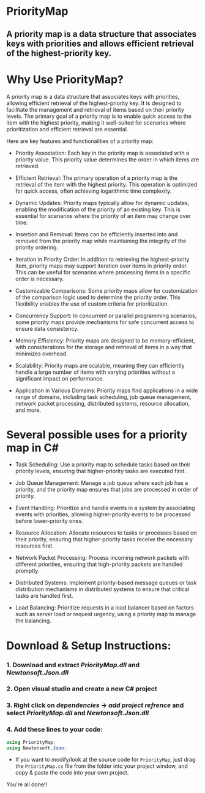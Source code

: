 # PriorityMap
A priority map is a data structure that associates keys with priorities and allows efficient retrieval of the highest-priority key. 
------------------------------------------------------------------------------------------------------------------------------------------------------------------------------------------
# Why Use PriorityMap?
A priority map is a data structure that associates keys with priorities, allowing efficient retrieval of the highest-priority key. It is designed to facilitate the management and retrieval of items based on their priority levels. The primary goal of a priority map is to enable quick access to the item with the highest priority, making it well-suited for scenarios where prioritization and efficient retrieval are essential.

Here are key features and functionalities of a priority map:

- Priority Association:
Each key in the priority map is associated with a priority value. This priority value determines the order in which items are retrieved.

- Efficient Retrieval:
The primary operation of a priority map is the retrieval of the item with the highest priority. This operation is optimized for quick access, often achieving logarithmic time complexity.

- Dynamic Updates:
Priority maps typically allow for dynamic updates, enabling the modification of the priority of an existing key. This is essential for scenarios where the priority of an item may change over time.

- Insertion and Removal:
Items can be efficiently inserted into and removed from the priority map while maintaining the integrity of the priority ordering.

- Iteration in Priority Order:
In addition to retrieving the highest-priority item, priority maps may support iteration over items in priority order. This can be useful for scenarios where processing items in a specific order is necessary.

- Customizable Comparisons:
Some priority maps allow for customization of the comparison logic used to determine the priority order. This flexibility enables the use of custom criteria for prioritization.

- Concurrency Support:
In concurrent or parallel programming scenarios, some priority maps provide mechanisms for safe concurrent access to ensure data consistency.

- Memory Efficiency:
Priority maps are designed to be memory-efficient, with considerations for the storage and retrieval of items in a way that minimizes overhead.

- Scalability:
Priority maps are scalable, meaning they can efficiently handle a large number of items with varying priorities without a significant impact on performance.

- Application in Various Domains:
Priority maps find applications in a wide range of domains, including task scheduling, job queue management, network packet processing, distributed systems, resource allocation, and more.

# Several possible uses for a priority map in C#
- Task Scheduling:
Use a priority map to schedule tasks based on their priority levels, ensuring that higher-priority tasks are executed first.

- Job Queue Management:
Manage a job queue where each job has a priority, and the priority map ensures that jobs are processed in order of priority.

- Event Handling:
Prioritize and handle events in a system by associating events with priorities, allowing higher-priority events to be processed before lower-priority ones.

- Resource Allocation:
Allocate resources to tasks or processes based on their priority, ensuring that higher-priority tasks receive the necessary resources first.

- Network Packet Processing:
Process incoming network packets with different priorities, ensuring that high-priority packets are handled promptly.

- Distributed Systems:
Implement priority-based message queues or task distribution mechanisms in distributed systems to ensure that critical tasks are handled first.

- Load Balancing:
Prioritize requests in a load balancer based on factors such as server load or request urgency, using a priority map to manage the balancing.


# Download & Setup Instructions:
### 1. Download and extract *PriorityMap.dll* and *Newtonsoft.Json.dll*
### 2. Open visual studio and create a new C# project
### 3. Right click on *dependencies* -> *add project refrence* and select *PriorityMap.dll* and *Newtonsoft.Json.dll*
### 4. Add these lines to your code: 
```csharp
using PriorityMap;
using Newtonsoft.Json;
```

- If you want to modify/look at the source code for `PriorityMap`, just drag the `PriorityMap.cs` file from the folder into your project window, and copy & paste the code into your own project.

You're all done!!
